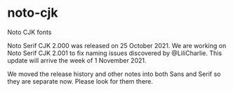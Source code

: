# noto-cjk
Noto CJK fonts

Noto Serif CJK 2.000 was released on 25 October 2021. We are working on Noto Serif CJK 2.001 to fix naming issues discovered by @LiliCharlie. This update will arrive the week of 1 November 2021. 

We moved the release history and other notes into both Sans and Serif so they are separate now. Please look for them there.
